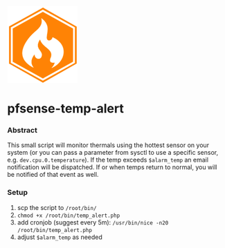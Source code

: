 ![icon](hot_firewall.png)

# pfsense-temp-alert

### Abstract

This small script will monitor thermals using the hottest sensor on your system (or you can pass a parameter from sysctl to use a specific sensor, e.g. `dev.cpu.0.temperature`). If the temp exceeds `$alarm_temp` an email notification will be dispatched. If or when temps return to normal, you will be notified of that event as well.

### Setup

1. scp the script to `/root/bin/`
2. `chmod +x /root/bin/temp_alert.php`
3. add cronjob (suggest every 5m): `/usr/bin/nice -n20 /root/bin/temp_alert.php`
4. adjust `$alarm_temp` as needed
